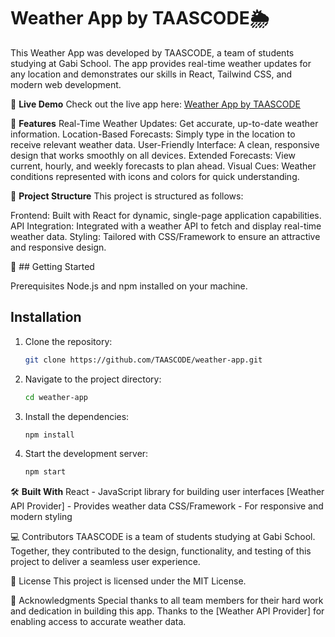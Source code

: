 # Weather App by TAASCODE🌦️

This Weather App was developed by TAASCODE, a team of students studying at Gabi School. 
The app provides real-time weather updates for any location and demonstrates our skills in React, Tailwind CSS, and modern web development.

🔗 **Live Demo**
Check out the live app here: [Weather App by TAASCODE](https://673445a04396837af6a2bed0--willowy-choux-2916a8.netlify.app/)


🌟 **Features**
Real-Time Weather Updates: Get accurate, up-to-date weather information.
Location-Based Forecasts: Simply type in the location to receive relevant weather data.
User-Friendly Interface: A clean, responsive design that works smoothly on all devices.
Extended Forecasts: View current, hourly, and weekly forecasts to plan ahead.
Visual Cues: Weather conditions represented with icons and colors for quick understanding.

📂 **Project Structure**
This project is structured as follows:

Frontend: Built with React for dynamic, single-page application capabilities.
API Integration: Integrated with a weather API to fetch and display real-time weather data.
Styling: Tailored with CSS/Framework to ensure an attractive and responsive design.


🚀 ## Getting Started

Prerequisites
Node.js and npm installed on your machine.




## Installation

1. Clone the repository:

   ```bash
   git clone https://github.com/TAASCODE/weather-app.git
   ```

2. Navigate to the project directory:

   ```bash
   cd weather-app
   ```

3. Install the dependencies:

   ```bash
   npm install
   ```

4. Start the development server:

   ```bash
   npm start
   ```


🛠️ **Built With**
React - JavaScript library for building user interfaces
[Weather API Provider] - Provides weather data
CSS/Framework - For responsive and modern styling


💻 Contributors
TAASCODE is a team of students studying at Gabi School. Together, 
they contributed to the design, functionality, and testing of this project to deliver a seamless user experience.


📝 License
This project is licensed under the MIT License.


🤝 Acknowledgments
Special thanks to all team members for their hard work and dedication in building this app. 
Thanks to the [Weather API Provider] for enabling access to accurate weather data.

